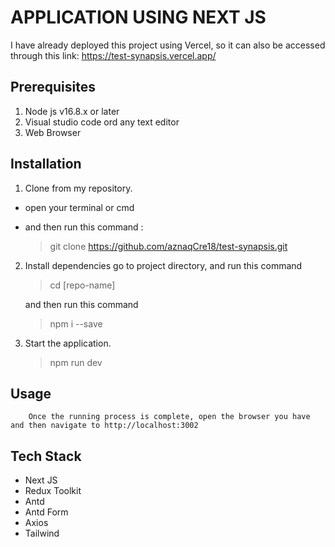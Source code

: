 # APPLICATION USING NEXT JS

I have already deployed this project using Vercel, so it can also be accessed through this link: https://test-synapsis.vercel.app/

## Prerequisites

1. Node js v16.8.x or later
2. Visual studio code ord any text editor
3. Web Browser

## Installation

1. Clone from my repository.
- open your terminal or cmd
- and then run this command :

    > git clone https://github.com/aznaqCre18/test-synapsis.git

2. Install dependencies
    go to project directory, and run this command
    > cd [repo-name]

    and then run this command
    >npm i --save

3. Start the application.
    >npm run dev

## Usage
        Once the running process is complete, open the browser you have and then navigate to http://localhost:3002
## Tech Stack
- Next JS
- Redux Toolkit
- Antd
- Antd Form
- Axios
- Tailwind
